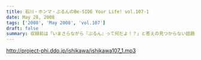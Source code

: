 ```yaml
---
title: 石川・ホンマ・ぶるんのBe-SIDE Your Life! vol.107-1
date: May 28, 2008
tags: ['2008', 'May 2008', 'vol.107']
draft: false
summary: 収録前は「いまさらながら『ぶるん』って何だよ！？」と答えの見つからない話題で集合したビーサイメンバー・・・・・・オープニングはあのモーニング娘。の最新情報から！！NAMAE
---
```


http://project-phi.ddo.jp/ishikawa/ishikawa107_1.mp3
